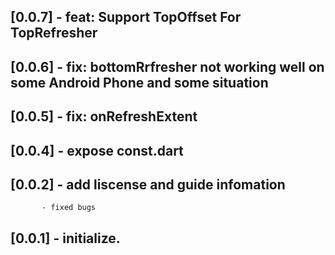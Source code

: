 ## [0.0.7] - feat: Support TopOffset For TopRefresher
## [0.0.6] - fix: bottomRrfresher not working well on some Android Phone and some situation

## [0.0.5] - fix: onRefreshExtent

## [0.0.4] - expose const.dart

## [0.0.2] - add liscense and guide infomation
           - fixed bugs
## [0.0.1] - initialize.
